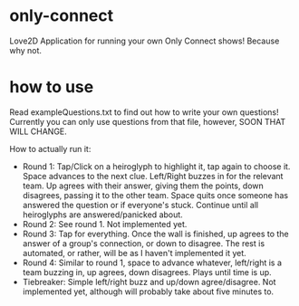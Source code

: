 only-connect
============

Love2D Application for running your own Only Connect shows! Because why not.


how to use
====

Read exampleQuestions.txt to find out how to write your own questions! Currently you can only use questions from that file, however, SOON THAT WILL CHANGE.

How to actually run it:
* Round 1: Tap/Click on a heiroglyph to highlight it, tap again to choose it. Space advances to the next clue. Left/Right buzzes in for the relevant team. Up agrees with their answer, giving them the points, down disagrees, passing it to the other team. Space quits once someone has answered the question or if everyone's stuck. Continue until all heiroglyphs are answered/panicked about.
* Round 2: See round 1. Not implemented yet.
* Round 3: Tap for everything. Once the wall is finished, up agrees to the answer of a group's connection, or down to disagree. The rest is automated, or rather, will be as I haven't implemented it yet.
* Round 4: Similar to round 1, space to advance whatever, left/right is a team buzzing in, up agrees, down disagrees. Plays until time is up.
* Tiebreaker: Simple left/right buzz and up/down agree/disagree. Not implemented yet, although will probably take about five minutes to.